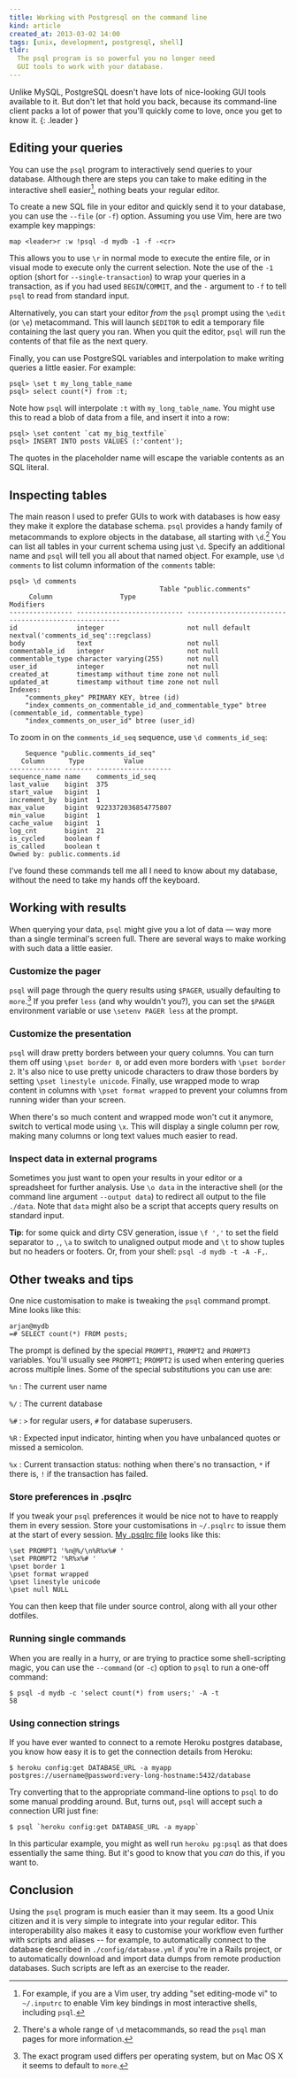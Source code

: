 ```yaml
---
title: Working with Postgresql on the command line
kind: article
created_at: 2013-03-02 14:00
tags: [unix, development, postgresql, shell]
tldr:
  The psql program is so powerful you no longer need
  GUI tools to work with your database.
---
```

Unlike MySQL, PostgreSQL doesn't have lots of nice-looking GUI tools available
to it. But don't let that hold you back, because its command-line client packs a
lot of power that you'll quickly come to love, once you get to know it.
{: .leader }

## Editing your queries

You can use the `psql` program to interactively send queries to your database.
Although there are steps you can take to make editing in the interactive shell
easier[^1], nothing beats your regular editor.

To create a new SQL file in your editor and quickly send it to your database,
you can use the `--file` (or `-f`) option. Assuming you use Vim, here are two
example key mappings:

    map <leader>r :w !psql -d mydb -1 -f -<cr>

This allows you to use `\r` in normal mode to execute the entire file, or in
visual mode to execute only the current selection. Note the use of the `-1`
option (short for `--single-transaction`) to wrap your queries in a transaction,
as if you had used `BEGIN`/`COMMIT`, and the `-` argument to `-f` to tell `psql`
to read from standard input.

Alternatively, you can start your editor _from_ the `psql` prompt using the
`\edit` (or `\e`) metacommand. This will launch `$EDITOR` to edit a temporary
file containing the last query you ran. When you quit the editor, `psql` will
run the contents of that file as the next query.

Finally, you can use PostgreSQL variables and interpolation to make writing
queries a little easier. For example:

    psql> \set t my_long_table_name
    psql> select count(*) from :t;

Note how `psql` will interpolate `:t` with `my_long_table_name`. You might use
this to read a blob of data from a file, and insert it into a row:

    psql> \set content `cat my_big_textfile`
    psql> INSERT INTO posts VALUES (:'content');

The quotes in the placeholder name will escape the variable contents as an SQL literal.

## Inspecting tables

The main reason I used to prefer GUIs to work with databases is how easy they
make it explore the database schema. `psql` provides a handy family of
metacommands to explore objects in the database, all starting with `\d`.[^3] You
can list all tables in  your current schema using just `\d`. Specify an
additional name and `psql` will tell you all about that named object. For
example, use `\d comments` to list column information of the `comments` table:

    psql> \d comments
                                          Table "public.comments"
         Column                 Type                                   Modifiers                       
    ---------------- --------------------------- -----------------------------------------------------
    id               integer                     not null default nextval('comments_id_seq'::regclass)
    body             text                        not null
    commentable_id   integer                     not null
    commentable_type character varying(255)      not null
    user_id          integer                     not null
    created_at       timestamp without time zone not null
    updated_at       timestamp without time zone not null
    Indexes:
        "comments_pkey" PRIMARY KEY, btree (id)
        "index_comments_on_commentable_id_and_commentable_type" btree (commentable_id, commentable_type)
        "index_comments_on_user_id" btree (user_id)

To zoom in on the `comments_id_seq` sequence, use `\d comments_id_seq`:

        Sequence "public.comments_id_seq"
       Column      Type          Value        
    ------------- ------- -------------------
    sequence_name name    comments_id_seq
    last_value    bigint  375
    start_value   bigint  1
    increment_by  bigint  1
    max_value     bigint  9223372036854775807
    min_value     bigint  1
    cache_value   bigint  1
    log_cnt       bigint  21
    is_cycled     boolean f
    is_called     boolean t
    Owned by: public.comments.id

I've found these commands tell me all I need to know about my database, without
the need to take my hands off the keyboard.

## Working with results

When querying your data, `psql` might give you a lot of data — way more than a
single terminal's screen full. There are several ways to make working with such
data a little easier.

### Customize the pager

`psql` will page through the query results using `$PAGER`, usually defaulting to
`more`.[^2] If you prefer `less` (and why wouldn't you?), you can set the
`$PAGER` environment variable or use `\setenv PAGER less` at the prompt.

### Customize the presentation

`psql` will draw pretty borders between your query columns. You can turn them
off using `\pset border 0`, or add even more borders with `\pset border 2`. It's
also nice to use pretty unicode characters to draw those borders by setting
`\pset linestyle unicode`. Finally, use wrapped mode to wrap content in columns
with `\pset format wrapped` to prevent your columns from running wider than your
screen.

When there's so much content and wrapped mode won't cut it anymore, switch to
vertical mode using `\x`. This will display a single column per row, making many
columns or long text values much easier to read.

### Inspect data in external programs

Sometimes you just want to open your results in your editor or a spreadsheet for
further analysis. Use `\o data` in the interactive shell (or the command line
argument `--output data`) to redirect all output to the file `./data`. Note that
`data` might also be a script that accepts query results on standard input.

**Tip**: for some quick and dirty CSV generation, issue `\f ','` to set the
field separator to `,`, `\a` to switch to unaligned output mode and `\t` to
show tuples but no headers or footers. Or, from your shell: `psql -d mydb
-t -A -F,`.

## Other tweaks and tips

One nice customisation to make is tweaking the `psql` command prompt. Mine looks
like this:

    arjan@mydb
    =# SELECT count(*) FROM posts;

The prompt is defined by the special `PROMPT1`, `PROMPT2` and `PROMPT3`
variables. You'll usually see `PROMPT1`; `PROMPT2` is used when entering queries
across multiple lines. Some of the special substitutions you can use are:

`%n`
: The current user name

`%/`
: The current database

`%#`
: `>` for regular users, `#` for database superusers.

`%R`
: Expected input indicator, hinting when you have unbalanced quotes or missed a
  semicolon.

`%x`
: Current transaction status: nothing when there's no transaction, `*` if there
  is, `!` if the transaction has failed.

### Store preferences in .psqlrc

If you tweak your `psql` preferences it would be nice not to have to reapply
them in every session. Store your customisations in `~/.psqlrc` to issue them at
the start of every session. [My .psqlrc file][psqlrc] looks like this:

    \set PROMPT1 '%n@%/\n%R%x%# '
    \set PROMPT2 '%R%x%# '
    \pset border 1
    \pset format wrapped
    \pset linestyle unicode
    \pset null NULL

You can then keep that file under source control, along with all your other
dotfiles.

### Running single commands

When you are really in a hurry, or are trying to practice some shell-scripting
magic, you can use the `--command` (or `-c`) option to `psql` to run a one-off
command:

    $ psql -d mydb -c 'select count(*) from users;' -A -t
    58

### Using connection strings

If you have ever wanted to connect to a remote Heroku postgres database, you
know how easy it is to get the connection details from Heroku:

    $ heroku config:get DATABASE_URL -a myapp
    postgres://username@password:very-long-hostname:5432/database

Try converting that to the appropriate command-line options to `psql` to do some
manual prodding around. But, turns out, `psql` will accept such a connection URI
just fine:

    $ psql `heroku config:get DATABASE_URL -a myapp`

In this particular example, you might as well run `heroku pg:psql` as that does
essentially the same thing. But it's good to know that you _can_ do this, if you
want to.

## Conclusion

Using the `psql` program is much easier than it may seem. Its a good Unix
citizen and it is very simple to integrate into your regular editor. This
interoperability also makes it easy to customise your workflow even further with
scripts and aliases -- for example, to automatically connect to the database
described in `./config/database.yml` if you're in a Rails project, or to
automatically download and import data dumps from remote production databases.
Such scripts are left as an exercise to the reader.

[^1]: For example, if you are a Vim user, try adding "set editing-mode vi" to `~/.inputrc` to enable Vim key bindings in most interactive shells, including `psql`.

[^2]: The exact program used differs per operating system, but on Mac OS X it seems to default to `more`.

[^3]: There's a whole range of `\d` metacommands, so read the `psql` man pages for more information.

[psqlrc]: https://raw.github.com/avdgaag/dotfiles/master/home/.psqlrc

